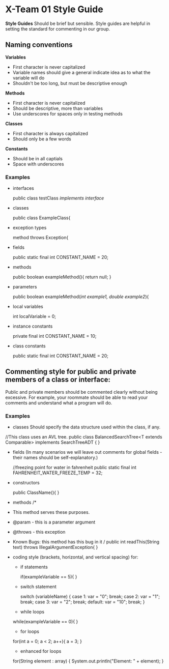 # X-Team 01 Style Guide

**Style Guides**
Should be brief but sensible. Style guides are helpful in setting the standard for commenting in our group.

## Naming conventions

 **Variables**
* First character is never capitalized
* Variable names should give a general indicate idea as to what the variable will do
* Shouldn't be too long, but must be descriptive enough

 **Methods**
* First character is never capitalized
* Should be descriptive, more than variables
* Use underscores for spaces only in testing methods

 **Classes**
* First character is always capitalized
* Should only be a few words

 **Constants**
* Should be in all captials
* Space with underscores

### Examples
* interfaces

  public class testClass _implements interface_
  
* classes

  public class ExampleClass{
  
* exception types

   method throws Exception{
   
* fields

   public static final int CONSTANT_NAME = 20;
   
* methods

   public boolean exampleMethod(){
      return null;
   }
   
* parameters

  public boolean exampleMethod(_int example1, double example2_){
  
* local variables

    int localVariable = 0;
    
* instance constants

     private final int CONSTANT_NAME = 10;
     
* class constants

     public static final int CONSTANT_NAME = 20;
     
## Commenting style for public and private members of a class or interface:

Public and private members should be commented clearly without being excessive. For example, your roommate should be able to read your comments and understand what a program will do.

### Examples

* classes
Should specify the data structure used within the class, if any.

//This class uses an AVL tree.
public class BalancedSearchTree<T extends Comparable<T>> implements SearchTreeADT<T> { }

* fields
  (In many scenarios we will leave out comments for global fields - their names should be self-explanatory.)
  
  //freezing point for water in fahrenheit
  public static final int FAHRENHEIT_WATER_FREEZE_TEMP = 32;
  
* constructors
  
  public ClassName(){
  }
  
* methods
 /*
 * This method serves these purposes.
 * @param - this is a parameter argument
 * @throws - this exception
 * Known Bugs: this method has this bug in it
 /
 public int readThis(String text) throws IllegalArgumentException{
 }
 
* coding style (brackets, horizontal, and vertical spacing) for:
  * if statements
  
      if(exampleVariable == 5){
      }
  
  * switch statement
   
    switch (variableName) {
            case 1:  var = "0";
                     break;
            case 2:  var = "1";
                     break;
            case 3:  var = "2";
                     break;
            default: var = "10";
                     break;
    }
     
  * while loops
  
  while(exampleVariable == 0){
  }
  
  * for loops
  
  for(int a = 0; a < 2; a++){
      a = 3;
  }
  
  * enhanced for loops
  
   for(String element : array) {
    System.out.println("Element: " + element);
   }
